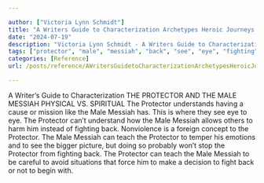 ```yaml
---

author: ["Victoria Lynn Schmidt"]
title: "A Writers Guide to Characterization Archetypes Heroic Journeys and Other Elements of Dynamic Character Development - part0009_split_011.html"
date: "2024-07-19"
description: "Victoria Lynn Schmidt - A Writers Guide to Characterization Archetypes Heroic Journeys and Other Elements of Dynamic Character Development"
tags: ["protector", "male", "messiah", "back", "see", "eye", "fighting", "teach", "writer", "guide", "characterization", "physical", "v", "spiritual", "understands", "cause", "mission", "like", "understand", "allows", "others", "harm", "instead", "nonviolence", "foreign"]
categories: [Reference]
url: /posts/reference/AWritersGuidetoCharacterizationArchetypesHeroicJourneysandOtherElementsofDynamicCharacterDevelopment-part0009split011html

---
```



A Writer’s Guide to Characterization
 THE PROTECTOR AND THE MALE MESSIAH
PHYSICAL VS. SPIRITUAL
The Protector understands having a cause or mission like the Male Messiah has. This is where they see eye to eye. The Protector can’t understand how the Male Messiah allows others to harm him instead of fighting back. Nonviolence is a foreign concept to the Protector.
The Male Messiah can teach the Protector to temper his emotions and to see the bigger picture, but doing so probably won’t stop the Protector from fighting back.
The Protector can teach the Male Messiah to be careful to avoid situations that force him to make a decision to fight back or not to begin with.
